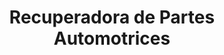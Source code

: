 ---
title: "Recuperadora de Partes Automotrices"
url: /jilotepec/recuperadora-de-partes-automotrices/
shop: piezas de automóviles
---